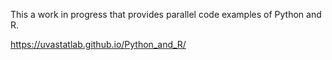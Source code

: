 This a work in progress that provides parallel code examples of Python and R.

https://uvastatlab.github.io/Python_and_R/
